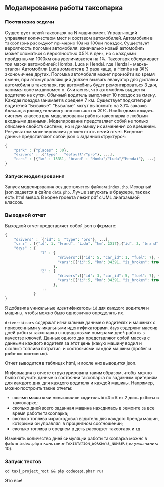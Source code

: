 ## Моделирование работы таксопарка
### Постановка задачи
Существует некий таксопарк на N машиномест. Управляющий управляет количеством мест и составом автомобилей. Автомобили в таксопарке расходуют примерно 10л на 100км поездок. Существует вероятность поломки автомобиля: изначально новый автомобиль может сломаться с вероятностью 0.5% в день, но с каждыми пройденными 1000км она увеличивается на 1%. Таксопарк обслуживает три марки автомобилей: Homba, Luda и Hendai, где Hendai - марка-эталон. Автомобили Luda ломаются в 3 раза чаще, а Homba на 30% экономичнее других. Поломка автомобиля может произойти во время смены, при этом управляющий должен вызвать эвакуатор для доставки автомобиля в таксопарк, где автомобиль будет ремонтироваться 3 дня, занимая свое машиноместо.
Считается, что автомобиль выдается водителю на сутки. Обычный водитель выполняет 10 поездок за смену. Каждая поездка занимает в среднем 7 км. Существует подкатегория водителей “Бывалые”. “Бывалые” могут выполнить на 30% заказов больше, а расход топлива у них меньше на 20%.
Необходимо создать систему классов для моделирования работы таксопарка с любыми входными данными. Моделирование представляет собой не только описание свойств системы, но и динамику их изменения со временем. Результатом моделирования должен стать некий отчет.
Входные данные представляют собой json с заданной структурой:
```php
{
    "park" : {"places" : 30},
    "drivers" : [{"type" : "default"/"pro"}, ...],
    "cars" : [{"km" : 15351, "brand" : "Homba"/"Luda"/"Hendai"}, ...]
}   
```

### Запуск моделирования
Запуск моделирования осуществляется файлом `index.php`. Исходный json задается в файле `data.php`. Лучше запускать в браузере, так как есть html вывод.
В корне проекта лежит pdf с UML диаграммой классов.

### Выходной отчет
Выходной отчет представляет собой json в формате:
```php 
{
    "drivers" : [{"id": 1, "type": "pro"}, ...],
    "cars" : [{"id": 1, "brand": "Luda", "km": 2517},{"id": 2, "brand": "Homba", "km": 12313}, ...],
    "days" : {
                "1" : {
                        "drivers":[{"id": 5, "car_id": 1, "fuel": 7}, {"id": 1, "car_id": 2, "fuel": 4.9}, ...],
                        "cars":[{"id":5, "km": 34391, "is_broken": true}, {"id": 1, "km": 2657, "is_broken": false}, ...]
                      },
                "2" : {
                        "drivers":[{"id": 3, "car_id": 5, "fuel": 7}, {"id": 2, "car_id": 4, "fuel": 7}, ...],
                        "cars":[{"id":5, "km": 34391, "is_broken": true}, {"id": 1, "km": 2657, "is_broken": false}, ...]
                      },
                ...      
             }         
}
```

Я добавила уникальные идентификаторы `id` для каждого водителя и машины, 
чтобы можно было однозначно определять их.

`drivers` и `cars` содержат изначальные данные о водителях и машинах с присвоенными уникальными идентификаторами.
`days` содержит массив дней работы таксопарка с порядковыми номерами дней работы в качестве ключей.
Данные одного дня представляют собой массив c данными каждого водителя за этот день (какую машину водил и сколько топлива потратил) 
и состояниями каждой машины (пробег и рабочее состояние).

Отчет выводится в таблицах html, и после них выводится json.

Информация в отчете структурирована таким образом, чтобы можно было получить данные о состоянии таксопарка по заданным критериям
для каждого дня, для каждого водителя и каждой машины. Например, можно построить такие отчеты: 
* какими машинами пользовался водитель id=3 с 5 по 7 день работы в таксопарке; 
* сколько дней всего заданная машина находилась в ремонте за все время работы таксопарка; 
* сколько топлива израсходовал водитель для каждого бренда машин, которыми он управлял, в процентном соотношении; 
* сколько топлива в среднем в день расходует таксопарк и тд.

Изменить количество дней симуляции работы таксопарка можно в файле `index.php` в константе `TAXISTATION_WORKDAYS_NUMBER` (по умолчанию 10).

### Запуск тестов
`cd taxi_project_root && php codecept.phar run`


Это все!
